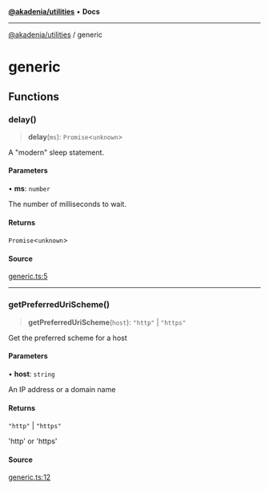 [**@akadenia/utilities**](README.md) • **Docs**

***

[@akadenia/utilities](README.md) / generic

# generic

## Functions

### delay()

> **delay**(`ms`): `Promise`\<`unknown`\>

A "modern" sleep statement.

#### Parameters

• **ms**: `number`

The number of milliseconds to wait.

#### Returns

`Promise`\<`unknown`\>

#### Source

[generic.ts:5](https://github.com/akadenia/AkadeniaUtilities/blob/d36d1d1356c9fdf88467891933f4060f688c6d52/src/generic.ts#L5)

***

### getPreferredUriScheme()

> **getPreferredUriScheme**(`host`): `"http"` \| `"https"`

Get the preferred scheme for a host

#### Parameters

• **host**: `string`

An IP address or a domain name

#### Returns

`"http"` \| `"https"`

'http' or 'https'

#### Source

[generic.ts:12](https://github.com/akadenia/AkadeniaUtilities/blob/d36d1d1356c9fdf88467891933f4060f688c6d52/src/generic.ts#L12)
